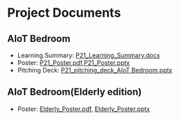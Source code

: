# Project Documents
## AIoT Bedroom
- Learning Summary: [P21_Learning_Summary.docx](./P21_Learning_Summary.docx)
- Poster: [P21_Poster.pdf](./P21_Poster.pdf),[P21_Poster.pptx](./P21_Poster.pptx)
- Pitching Deck: [P21_pitching_deck_AIoT Bedroom.pptx](./P21_pitching_deck_AIoT%20Bedroom.pptx)
## AIoT Bedroom(Elderly edition)
- Poster: [Elderly_Poster.pdf](./Elderly_Poster.pdf), [Elderly_Poster.pptx](./Elderly_Poster.pptx)
